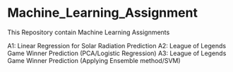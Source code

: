 # Machine_Learning_Assignment
This Repository contain Machine Learning Assignments

A1: Linear Regression for Solar Radiation Prediction
A2: League of Legends Game Winner Prediction (PCA/Logistic Regression)
A3: League of Legends Game Winner Prediction (Applying Ensemble method/SVM)
